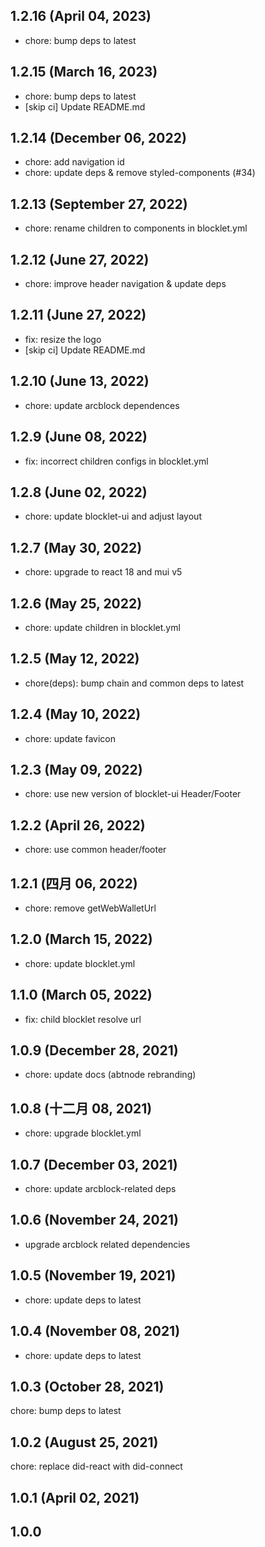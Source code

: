 ## 1.2.16 (April 04, 2023)

- chore: bump deps to latest

## 1.2.15 (March 16, 2023)

- chore: bump deps to latest
- [skip ci] Update README.md

## 1.2.14 (December 06, 2022)

- chore: add navigation id
- chore: update deps & remove styled-components (#34)

## 1.2.13 (September 27, 2022)

- chore: rename children to components in blocklet.yml

## 1.2.12 (June 27, 2022)

- chore: improve header navigation & update deps

## 1.2.11 (June 27, 2022)

- fix: resize the logo
- [skip ci] Update README.md

## 1.2.10 (June 13, 2022)

- chore: update arcblock dependences

## 1.2.9 (June 08, 2022)

- fix: incorrect children configs in blocklet.yml

## 1.2.8 (June 02, 2022)

- chore: update blocklet-ui and adjust layout

## 1.2.7 (May 30, 2022)

- chore: upgrade to react 18 and mui v5

## 1.2.6 (May 25, 2022)

- chore: update children in blocklet.yml

## 1.2.5 (May 12, 2022)

- chore(deps): bump chain and common deps to latest

## 1.2.4 (May 10, 2022)

- chore: update favicon

## 1.2.3 (May 09, 2022)

- chore: use new version of blocklet-ui Header/Footer

## 1.2.2 (April 26, 2022)

- chore: use common header/footer

## 1.2.1 (四月 06, 2022)

- chore: remove getWebWalletUrl

## 1.2.0 (March 15, 2022)

- chore: update blocklet.yml

## 1.1.0 (March 05, 2022)

- fix: child blocklet resolve url

## 1.0.9 (December 28, 2021)

- chore: update docs (abtnode rebranding)

## 1.0.8 (十二月 08, 2021)

- chore: upgrade blocklet.yml

## 1.0.7 (December 03, 2021)

- chore: update arcblock-related deps

## 1.0.6 (November 24, 2021)

- upgrade arcblock related dependencies

## 1.0.5 (November 19, 2021)

- chore: update deps to latest

## 1.0.4 (November 08, 2021)

- chore: update deps to latest

## 1.0.3 (October 28, 2021)

chore: bump deps to latest

## 1.0.2 (August 25, 2021)

chore: replace did-react with did-connect

## 1.0.1 (April 02, 2021)

## 1.0.0
